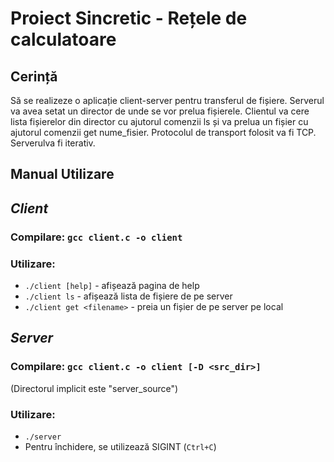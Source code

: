 # Proiect Sincretic - Rețele de calculatoare

## **Cerință**
Să se realizeze o aplicație client-server pentru transferul de fișiere. Serverul va avea setat un director de unde se vor prelua fișierele. Clientul va cere lista fișierelor din director cu ajutorul comenzii ls și va prelua un fișier cu ajutorul comenzii get nume_fisier. Protocolul de transport folosit va fi TCP. Serverulva fi iterativ.

## **Manual Utilizare**
## ***Client***
### Compilare: `gcc client.c -o client`

### Utilizare: 
- `./client [help]` - afișează pagina de help
- `./client ls` - afișează lista de fișiere de pe server
- `./client get <filename>` - preia un fișier de pe server pe local


## ***Server***
### Compilare: `gcc client.c -o client [-D <src_dir>]`
(Directorul implicit este "server_source")
### Utilizare:
- `./server`
- Pentru închidere, se utilizează SIGINT (`Ctrl+C`)